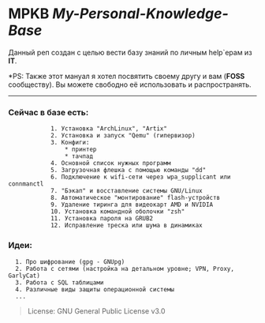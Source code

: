 # MPKB _My-Personal-Knowledge-Base_

Данный реп создан с целью вести базу знаний по личным help`ерам из **IT**. 

*PS: Также этот мануал я хотел посвятить своему другу и вам (**FOSS** сообществу). Вы можете свободно её использовать и распространять. 

-----


###         Сейчас в базе есть:
                1. Установка "ArchLinux", "Artix" 
                2. Установка и запуск "Qemu" (гипервизор)
                3. Конфиги:
                    * принтер
                    * тачпад 
                4. Основной список нужных программ 
                5. Загрузочная флешка с помощью команды "dd"
                6. Подключение к wifi-сети через wpa_supplicant или connmanctl
                7. "Бэкап" и восставление системы GNU/Linux 
                8. Автоматическое "монтирование" flash-устройств 
                9. Удаление тиринга для видеокарт AMD и NVIDIA 
                10. Установка командной оболочки "zsh" 
                11. Установка пароля на GRUB2 
                12. Исправление треска или шума в динамиках

                        
                        
                        
### Идеи:
      1. Про шифрование (gpg - GNUpg)
      2. Работа с сетями (настройка на детальном уровне; VPN, Proxy, GarlyCat)
      3. Работа c SQL таблицами
      4. Различные виды защиты операционной системы
      ... 
             
>  License: GNU General Public License v3.0
                                  


